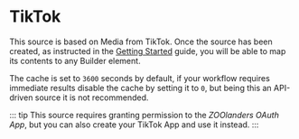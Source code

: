 # TikTok

This source is based on Media from TikTok. Once the source has been created, as instructed in the [Getting Started](../sources) guide, you will be able to map its contents to any Builder element.

The cache is set to `3600` seconds by default, if your workflow requires immediate results disable the cache by setting it to `0`, but being this an API-driven source it is not recommended.

::: tip
This source requires granting permission to the _ZOOlanders OAuth App_, but you can also create your TikTok App and use it instead.
:::
